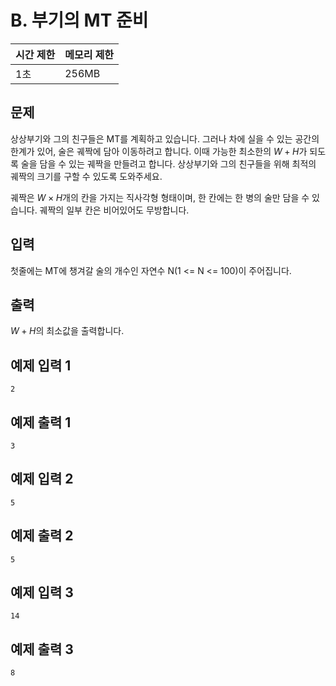 # B. 부기의 MT 준비

| 시간 제한 | 메모리 제한 |
| --- | --- |
| 1초 | 256MB |

## 문제
상상부기와 그의 친구들은 MT를 계획하고 있습니다. 
그러나 차에 실을 수 있는 공간의 한계가 있어, 술은 궤짝에 담아 이동하려고 합니다. 
이때 가능한 최소한의 $W+H$가 되도록 술을 담을 수 있는 궤짝을 만들려고 합니다. 
상상부기와 그의 친구들을 위해 최적의 궤짝의 크기를 구할 수 있도록 도와주세요.

궤짝은 $W \times H$개의 칸을 가지는 직사각형 형태이며, 한 칸에는 한 병의 술만 담을 수 있습니다.
궤짝의 일부 칸은 비어있어도 무방합니다.

## 입력
첫줄에는 MT에 챙겨갈 술의 개수인 자연수 N(1 <= N <= 100)이 주어집니다.

## 출력
$W+H$의 최소값을 출력합니다.

## 예제 입력 1 

```
2
```

## 예제 출력 1

```
3
```


## 예제 입력 2

```
5
```

## 예제 출력 2

```
5
```


## 예제 입력 3

```
14
```

## 예제 출력 3

```
8
```

